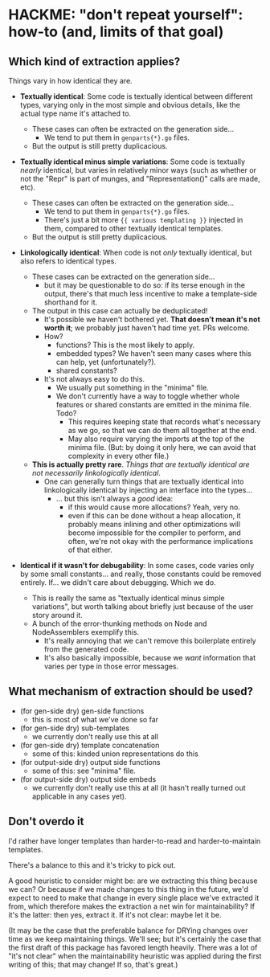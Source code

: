 HACKME: "don't repeat yourself": how-to (and, limits of that goal)
==================================================================

Which kind of extraction applies?
---------------------------------

Things vary in how identical they are.

- **Textually identical**: Some code is textually identical between different types,
  varying only in the most simple and obvious details, like the actual type name it's attached to.
	- These cases can often be extracted on the generation side...
		- We tend to put them in `genparts{*}.go` files.
	- But the output is still pretty duplicacious.

- **Textually identical minus simple variations**: Some code is textually *nearly* identical,
  but varies in relatively minor ways (such as whether or not the "Repr" is part of munges, and "Representation()" calls are made, etc).
	- These cases can often be extracted on the generation side...
		- We tend to put them in `genparts{*}.go` files.
		- There's just a bit more `{{ various templating }}` injected in them, compared to other textually identical templates.
	- But the output is still pretty duplicacious.

- **Linkologically identical**: When code is not _only_ textually identical,
  but also refers to identical types.
	- These cases can be extracted on the generation side...
		- but it may be questionable to do so: if its terse enough in the output, there's that much less incentive to make a template-side shorthand for it.
	- The output in this case can actually be deduplicated!
		- It's possible we haven't bothered yet.  **That doesn't mean it's not worth it**; we probably just haven't had time yet.  PRs welcome.
		- How?
			- functions?  This is the most likely to apply.
			- embedded types?  We haven't seen many cases where this can help, yet (unfortunately?).
			- shared constants?
		- It's not always easy to do this.
			- We usually put something in the "minima" file.
			- We don't currently have a way to toggle whether whole features or shared constants are emitted in the minima file.  Todo?
				- This requires keeping state that records what's necessary as we go, so that we can do them all together at the end.
				- May also require varying the imports at the top of the minima file.  (But: by doing it only here, we can avoid that complexity in every other file.)
	- **This is actually pretty rare**.  _Things that are textually identical are not necessarily linkologically identical_.
		- One can generally turn things that are textually identical into linkologically identical by injecting an interface into the types...
			- ... but this isn't always a *good* idea:
				- if this would cause more allocations?  Yeah, very no.
				- even if this can be done without a heap allocation, it probably means inlining and other optimizations will become impossible for the compiler to perform, and often, we're not okay with the performance implications of that either.

- **Identical if it wasn't for debugability**: In some cases, code varies only by some small constants...
  and really, those constants could be removed entirely.  If... we didn't care about debugging.  Which we do.
	- This is really the same as "textually identical minus simple variations", but worth talking about briefly just because of the user story around it.
	- A bunch of the error-thunking methods on Node and NodeAssemblers exemplify this.
		- It's really annoying that we can't remove this boilerplate entirely from the generated code.
		- It's also basically impossible, because we *want* information that varies per type in those error messages.


What mechanism of extraction should be used?
--------------------------------------------

- (for gen-side dry) gen-side functions
	- this is most of what we've done so far
- (for gen-side dry) sub-templates
	- we currently don't really use this at all
- (for gen-side dry) template concatenation
	- some of this: kinded union representations do this
- (for output-side dry) output side functions
	- some of this: see "minima" file.
- (for output-side dry) output side embeds
	- we currently don't really use this at all (it hasn't really turned out applicable in any cases yet).


Don't overdo it
---------------

I'd rather have longer templates than harder-to-read and harder-to-maintain templates.

There's a balance to this and it's tricky to pick out.

A good heuristic to consider might be: are we extracting this thing because we can?
Or because if we made changes to this thing in the future, we'd expect to need to make that change in every single place we've extracted it from,
which therefore makes the extraction a net win for maintainability?
If it's the latter: then yes, extract it.
If it's not clear: maybe let it be.

(It may be the case that the preferable balance for DRYing changes over time as we keep maintaining things.
We'll see; but it's certainly the case that the first draft of this package has favored length heavily.
There was a lot of "it's not clear" when the maintainability heuristic was applied during the first writing of this;
that may change!  If so, that's great.)
